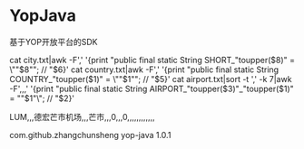 # YopJava
基于YOP开放平台的SDK


cat city.txt|awk -F',' '{print "public final static String SHORT_"toupper($8)" = \""$8"\"; // "$6}'
cat country.txt|awk -F',' '{print "public final static String COUNTRY_"toupper($1)" = \""$1"\"; // "$5}'
cat airport.txt|sort -t ',' -k 7|awk -F',,,' '{print "public final static String AIRPORT_"toupper($3)"_"toupper($1)" = \""$1"\"; // "$2}'

LUM,,,德宏芒市机场,,,芒市,,,0,,,0,,,,,,,,,,,,


<dependency>
    <groupId>com.github.zhangchunsheng</groupId>
    <artifactId>yop-java</artifactId>
    <version>1.0.1</version>
</dependency>